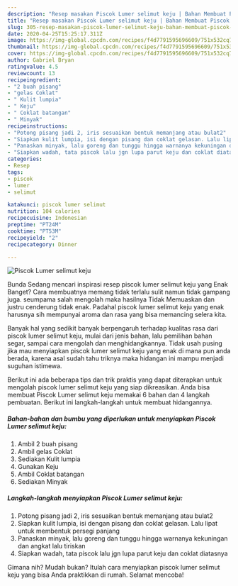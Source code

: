 ```yaml
---
description: "Resep masakan Piscok Lumer selimut keju | Bahan Membuat Piscok Lumer selimut keju Yang Sempurna"
title: "Resep masakan Piscok Lumer selimut keju | Bahan Membuat Piscok Lumer selimut keju Yang Sempurna"
slug: 305-resep-masakan-piscok-lumer-selimut-keju-bahan-membuat-piscok-lumer-selimut-keju-yang-sempurna
date: 2020-04-25T15:25:17.311Z
image: https://img-global.cpcdn.com/recipes/f4d7791595696609/751x532cq70/piscok-lumer-selimut-keju-foto-resep-utama.jpg
thumbnail: https://img-global.cpcdn.com/recipes/f4d7791595696609/751x532cq70/piscok-lumer-selimut-keju-foto-resep-utama.jpg
cover: https://img-global.cpcdn.com/recipes/f4d7791595696609/751x532cq70/piscok-lumer-selimut-keju-foto-resep-utama.jpg
author: Gabriel Bryan
ratingvalue: 4.5
reviewcount: 13
recipeingredient:
- "2 buah pisang"
- "gelas Coklat"
- " Kulit lumpia"
- " Keju"
- " Coklat batangan"
- " Minyak"
recipeinstructions:
- "Potong pisang jadi 2, iris sesuaikan bentuk memanjang atau bulat2"
- "Siapkan kulit lumpia, isi dengan pisang dan coklat gelasan. Lalu lipat untuk membentuk persegi panjang"
- "Panaskan minyak, lalu goreng dan tunggu hingga warnanya kekuningan dan angkat lalu tiriskan"
- "Siapkan wadah, tata piscok lalu jgn lupa parut keju dan coklat diatasnya"
categories:
- Resep
tags:
- piscok
- lumer
- selimut

katakunci: piscok lumer selimut 
nutrition: 104 calories
recipecuisine: Indonesian
preptime: "PT24M"
cooktime: "PT53M"
recipeyield: "2"
recipecategory: Dinner

---
```



![Piscok Lumer selimut keju](https://img-global.cpcdn.com/recipes/f4d7791595696609/751x532cq70/piscok-lumer-selimut-keju-foto-resep-utama.jpg)

Bunda Sedang mencari inspirasi resep piscok lumer selimut keju yang Enak Banget? Cara membuatnya memang tidak terlalu sulit namun tidak gampang juga. seumpama salah mengolah maka hasilnya Tidak Memuaskan dan justru cenderung tidak enak. Padahal piscok lumer selimut keju yang enak harusnya sih mempunyai aroma dan rasa yang bisa memancing selera kita.

Banyak hal yang sedikit banyak berpengaruh terhadap kualitas rasa dari piscok lumer selimut keju, mulai dari jenis bahan, lalu pemilihan bahan segar, sampai cara mengolah dan menghidangkannya. Tidak usah pusing jika mau menyiapkan piscok lumer selimut keju yang enak di mana pun anda berada, karena asal sudah tahu triknya maka hidangan ini mampu menjadi suguhan istimewa.




Berikut ini ada beberapa tips dan trik praktis yang dapat diterapkan untuk mengolah piscok lumer selimut keju yang siap dikreasikan. Anda bisa membuat Piscok Lumer selimut keju memakai 6 bahan dan 4 langkah pembuatan. Berikut ini langkah-langkah untuk membuat hidangannya.

<!--inarticleads1-->

##### Bahan-bahan dan bumbu yang diperlukan untuk menyiapkan Piscok Lumer selimut keju:

1. Ambil 2 buah pisang
1. Ambil gelas Coklat
1. Sediakan  Kulit lumpia
1. Gunakan  Keju
1. Ambil  Coklat batangan
1. Sediakan  Minyak




<!--inarticleads2-->

##### Langkah-langkah menyiapkan Piscok Lumer selimut keju:

1. Potong pisang jadi 2, iris sesuaikan bentuk memanjang atau bulat2
1. Siapkan kulit lumpia, isi dengan pisang dan coklat gelasan. Lalu lipat untuk membentuk persegi panjang
1. Panaskan minyak, lalu goreng dan tunggu hingga warnanya kekuningan dan angkat lalu tiriskan
1. Siapkan wadah, tata piscok lalu jgn lupa parut keju dan coklat diatasnya




Gimana nih? Mudah bukan? Itulah cara menyiapkan piscok lumer selimut keju yang bisa Anda praktikkan di rumah. Selamat mencoba!
